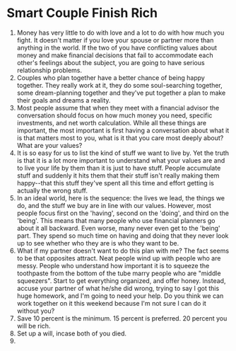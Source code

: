 # Smart Couple Finish Rich

1. Money has very little to do with love and a lot to do with how much you fight. It doesn't matter if you love your spouse or partner more than anything in the world. If the two of you have conflicting values about money and make financial decisions that fail to accommodate each other's feelings about the subject, you are going to have serious relationship problems.
2. Couples who plan together have a better chance of being happy together. They really work at it, they do some soul-searching together, some dream-planning together and they've put together a plan to make their goals and dreams a reality.
3. Most people assume that when they meet with a financial advisor the conversation should focus on how much money you need, specific investments, and net worth calculation. While all these things are important, the most important is first having a conversation about what it is that matters most to you, what is it that you care most deeply about? What are your values? 
4. It is so easy for us to list the kind of stuff we want to live by. Yet the truth is that it is a lot more important to understand what your values are and to live your life by them than it is just to have stuff. People accumulate stuff and suddenly it hits them that their stuff isn't really making them happy--that this stuff they've spent all this time and effort getting is actually the wrong stuff.
5. In an ideal world, here is the sequence: the lives we lead, the things we do, and the stuff we buy are in line with our values. However, most people focus first on the 'having', second on the 'doing', and third on the 'being'. This means that many people who use financial planners go about it all backward. Even worse, many never even get to the 'being' part. They spend so much time on having and doing that they never look up to see whether who they are is who they want to be.
6. What if my partner doesn't want to do this plan with me? The fact seems to be that opposites attract. Neat people wind up with people who are messy. People who understand how important it is to squeeze the toothpaste from the bottom of the tube marry people who are "middle squeezers". Start to get everything organized, and offer honey. Instead, accuse your partner of what he/she did wrong, trying to say I got this huge homework, and I'm going to need your help. Do you think we can work together on it this weekend because I'm not sure I can do it without you?
7. Save 10 percent is the minimum. 15 percent is preferred. 20 percent you will be rich.
8. Set up a will, incase both of you died.
9. 
